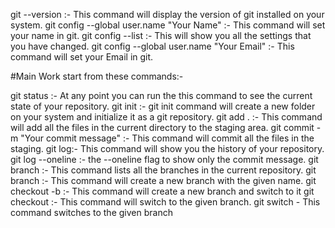 git --version :- This command will display the version of git installed on your system.
git config --global user.name "Your Name" :- This command will set your name in git.
git config --list :- This will show you all the settings that you have changed.
git config --global user.name "Your Email" :- This command will set your Email in git.

#Main Work start from these commands:-

git status :- At any point you can run the this command to see the current state of your repository.
git init :- git init command will create a new folder on your system and initialize it as a git repository.
git add . :- This command will add all the files in the current directory to the staging area.
git commit -m "Your commit message" :- This command will commit all the files in the staging.
git log:- This command will show you the history of your repository.
git log --oneline :- the --oneline flag to show only the commit message.
git branch :- This command lists all the branches in the current repository.
git branch <branch-name> :- This command will create a new branch with the given name.
git checkout -b <branch-name> :- This command will create a new branch and switch to it
git checkout <branch-name> :- This command will switch to the given branch.
git switch <branch-name> - This command switches to the given branch